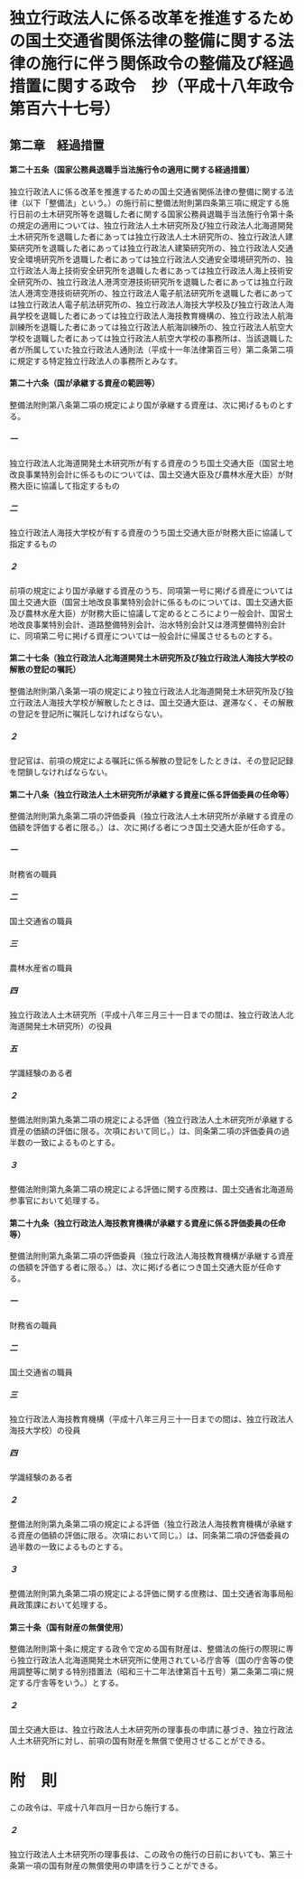 # 独立行政法人に係る改革を推進するための国土交通省関係法律の整備に関する法律の施行に伴う関係政令の整備及び経過措置に関する政令　抄（平成十八年政令第百六十七号）
## 第二章　経過措置
#### 第二十五条（国家公務員退職手当法施行令の適用に関する経過措置）
独立行政法人に係る改革を推進するための国土交通省関係法律の整備に関する法律（以下「整備法」という。）の施行前に整備法附則第四条第三項に規定する施行日前の土木研究所等を退職した者に関する国家公務員退職手当法施行令第十条の規定の適用については、独立行政法人土木研究所及び独立行政法人北海道開発土木研究所を退職した者にあっては独立行政法人土木研究所の、独立行政法人建築研究所を退職した者にあっては独立行政法人建築研究所の、独立行政法人交通安全環境研究所を退職した者にあっては独立行政法人交通安全環境研究所の、独立行政法人海上技術安全研究所を退職した者にあっては独立行政法人海上技術安全研究所の、独立行政法人港湾空港技術研究所を退職した者にあっては独立行政法人港湾空港技術研究所の、独立行政法人電子航法研究所を退職した者にあっては独立行政法人電子航法研究所の、独立行政法人海技大学校及び独立行政法人海員学校を退職した者にあっては独立行政法人海技教育機構の、独立行政法人航海訓練所を退職した者にあっては独立行政法人航海訓練所の、独立行政法人航空大学校を退職した者にあっては独立行政法人航空大学校の事務所は、当該退職した者が所属していた独立行政法人通則法（平成十一年法律第百三号）第二条第二項に規定する特定独立行政法人の事務所とみなす。
#### 第二十六条（国が承継する資産の範囲等）
整備法附則第八条第二項の規定により国が承継する資産は、次に掲げるものとする。
##### 一
独立行政法人北海道開発土木研究所が有する資産のうち国土交通大臣（国営土地改良事業特別会計に係るものについては、国土交通大臣及び農林水産大臣）が財務大臣に協議して指定するもの
##### 二
独立行政法人海技大学校が有する資産のうち国土交通大臣が財務大臣に協議して指定するもの
##### ２
前項の規定により国が承継する資産のうち、同項第一号に掲げる資産については国土交通大臣（国営土地改良事業特別会計に係るものについては、国土交通大臣及び農林水産大臣）が財務大臣に協議して定めるところにより一般会計、国営土地改良事業特別会計、道路整備特別会計、治水特別会計又は港湾整備特別会計に、同項第二号に掲げる資産については一般会計に帰属させるものとする。
#### 第二十七条（独立行政法人北海道開発土木研究所及び独立行政法人海技大学校の解散の登記の嘱託）
整備法附則第八条第一項の規定により独立行政法人北海道開発土木研究所及び独立行政法人海技大学校が解散したときは、国土交通大臣は、遅滞なく、その解散の登記を登記所に嘱託しなければならない。
##### ２
登記官は、前項の規定による嘱託に係る解散の登記をしたときは、その登記記録を閉鎖しなければならない。
#### 第二十八条（独立行政法人土木研究所が承継する資産に係る評価委員の任命等）
整備法附則第九条第二項の評価委員（独立行政法人土木研究所が承継する資産の価額を評価する者に限る。）は、次に掲げる者につき国土交通大臣が任命する。
##### 一
財務省の職員
##### 二
国土交通省の職員
##### 三
農林水産省の職員
##### 四
独立行政法人土木研究所（平成十八年三月三十一日までの間は、独立行政法人北海道開発土木研究所）の役員
##### 五
学識経験のある者
##### ２
整備法附則第九条第二項の規定による評価（独立行政法人土木研究所が承継する資産の価額の評価に限る。次項において同じ。）は、同条第二項の評価委員の過半数の一致によるものとする。
##### ３
整備法附則第九条第二項の規定による評価に関する庶務は、国土交通省北海道局参事官において処理する。
#### 第二十九条（独立行政法人海技教育機構が承継する資産に係る評価委員の任命等）
整備法附則第九条第二項の評価委員（独立行政法人海技教育機構が承継する資産の価額を評価する者に限る。）は、次に掲げる者につき国土交通大臣が任命する。
##### 一
財務省の職員
##### 二
国土交通省の職員
##### 三
独立行政法人海技教育機構（平成十八年三月三十一日までの間は、独立行政法人海技大学校）の役員
##### 四
学識経験のある者
##### ２
整備法附則第九条第二項の規定による評価（独立行政法人海技教育機構が承継する資産の価額の評価に限る。次項において同じ。）は、同条第二項の評価委員の過半数の一致によるものとする。
##### ３
整備法附則第九条第二項の規定による評価に関する庶務は、国土交通省海事局船員政策課において処理する。
#### 第三十条（国有財産の無償使用）
整備法附則第十条に規定する政令で定める国有財産は、整備法の施行の際現に専ら独立行政法人北海道開発土木研究所に使用されている庁舎等（国の庁舎等の使用調整等に関する特別措置法（昭和三十二年法律第百十五号）第二条第二項に規定する庁舎等をいう。）とする。
##### ２
国土交通大臣は、独立行政法人土木研究所の理事長の申請に基づき、独立行政法人土木研究所に対し、前項の国有財産を無償で使用させることができる。
# 附　則
この政令は、平成十八年四月一日から施行する。
##### ２
独立行政法人土木研究所の理事長は、この政令の施行の日前においても、第三十条第一項の国有財産の無償使用の申請を行うことができる。

